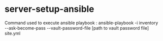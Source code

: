 # server-setup-ansible

Command used to execute ansible playbook : 
ansible-playbook -i inventory --ask-become-pass --vault-password-file [path to vault password file] site.yml
